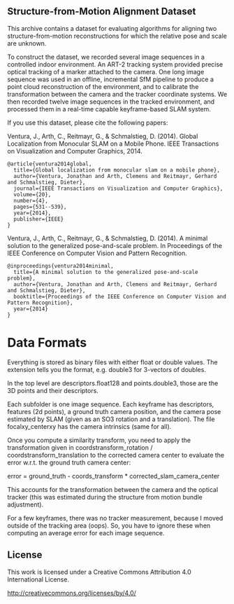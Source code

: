 Structure-from-Motion Alignment Dataset
---------------------------------------

This archive contains a dataset for evaluating algorithms for aligning two
structure-from-motion reconstructions for which the relative pose and scale are unknown.

To construct the dataset, we recorded several image sequences in a controlled
indoor environment.  An ART-2 tracking system provided precise optical tracking
of a marker attached to the camera. One long image sequence was used in an offline,
incremental SfM pipeline to produce a point cloud reconstruction of the environment,
and to calibrate the transformation between the camera and the tracker coordinate systems.
We then recorded twelve image sequences in the tracked environment, and processed them in
a real-time capable keyframe-based SLAM system.

If you use this dataset, please cite the following papers:

Ventura, J., Arth, C., Reitmayr, G., & Schmalstieg, D. (2014). Global Localization from Monocular SLAM on a Mobile Phone. IEEE Transactions on Visualization and Computer Graphics, 2014.

    @article{ventura2014global,
      title={Global localization from monocular slam on a mobile phone},
      author={Ventura, Jonathan and Arth, Clemens and Reitmayr, Gerhard and Schmalstieg, Dieter},
      journal={IEEE Transactions on Visualization and Computer Graphics},
      volume={20},
      number={4},
      pages={531--539},
      year={2014},
      publisher={IEEE}
    }

Ventura, J., Arth, C., Reitmayr, G., & Schmalstieg, D. (2014). A minimal solution to the
generalized pose-and-scale problem. In Proceedings of the IEEE Conference on Computer
Vision and Pattern Recognition.

    @inproceedings{ventura2014minimal,
      title={A minimal solution to the generalized pose-and-scale problem},
      author={Ventura, Jonathan and Arth, Clemens and Reitmayr, Gerhard and Schmalstieg, Dieter},
      booktitle={Proceedings of the IEEE Conference on Computer Vision and Pattern Recognition},
      year={2014}
    }

Data Formats
=============================================================================

Everything is stored as binary files with either float or double values.  The
extension tells you the format, e.g. double3 for 3-vectors of doubles.

In the top level are descriptors.float128 and points.double3, those are the 3D
points and their descriptors.

Each subfolder is one image sequence.  Each keyframe has descriptors, features
(2d points), a ground truth camera position, and the camera pose estimated by
SLAM (given as an SO3 rotation and a translation).  The file focalxy_centerxy
has the camera intrinsics (same for all).

Once you compute a similarity transform, you need to apply the transformation
given in coordstransform_rotation / coordstransform_translation to the corrected
camera center to evaluate the error w.r.t. the ground truth camera center:

error = ground_truth - coords_transform * corrected_slam_camera_center

This accounts for the transformation between the camera and the optical tracker
(this was estimated during the structure from motion bundle adjustment).

For a few keyframes, there was no tracker measurement, because I moved outside
of the tracking area (oops).  So, you have to ignore these when computing an
average error for each image sequence.

License
-------

This work is licensed under a Creative Commons Attribution 4.0 International License.

http://creativecommons.org/licenses/by/4.0/

